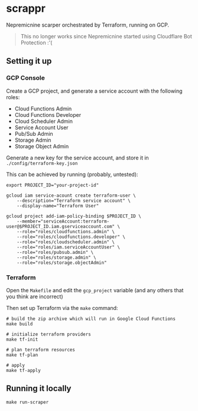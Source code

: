 # scrappr

Nepremicnine scarper orchestrated by Terraform, running on GCP.

> This no longer works since Nepremicnine started using Cloudflare Bot Protection :'(

## Setting it up

### GCP Console

Create a GCP project, and generate a service account with the following roles:
* Cloud Functions Admin
* Cloud Functions Developer
* Cloud Scheduler Admin
* Service Account User
* Pub/Sub Admin
* Storage Admin
* Storage Object Admin

Generate a new key for the service account, and store it in `./config/terraform-key.json`

This can be achieved by running (probably, untested):

```shell
export PROJECT_ID="your-project-id"

gcloud iam service-acount create terraform-user \
    --description="Terraform service account" \
    --display-name="Terraform User"

gcloud project add-iam-policy-binding $PROJECT_ID \
    --member="serviceAccount:terraform-user@$PROJECT_ID.iam.gserviceaccount.com" \
    --role="roles/cloudfunctions.admin" \
    --role="roles/cloudfunctions.developer" \
    --role="roles/cloudscheduler.admin" \
    --role="roles/iam.serviceAccountUser" \
    --role="roles/pubsub.admin" \
    --role="roles/storage.admin" \
    --role="roles/storage.objectAdmin"

```


### Terraform
Open the `Makefile` and edit the `gcp_project` variable (and any others that you think are incorrect)

Then set up Terraform via the `make` command:
```shell
# build the zip archive which will run in Google Cloud Functions
make build

# initialize terraform providers
make tf-init

# plan terraform resources
make tf-plan

# apply
make tf-apply
```

## Running it locally

`make run-scraper`

